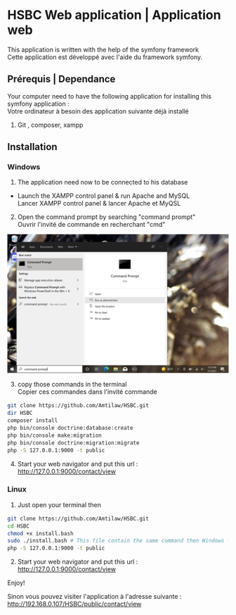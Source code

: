# HSBC Web application | Application web

This application is written with the help of the symfony framework \
Cette application est développé avec l'aide du framework symfony.
## Prérequis | Dependance
Your computer need to have the following application for installing this symfony application : \
Votre ordinateur à besoin des application suivante déjà installé
1) Git , composer, xampp

## Installation
### Windows

1) The application need now to be connected to his database
- Launch the XAMPP control panel & run Apache and MySQL \
 Lancer XAMPP control panel & lancer Apache et MyQSL

2) Open the command prompt by searching "command prompt" \
  Ouvrir l'invité de commande en recherchant "cmd"

![Alt text](resourceReadme/WindowsCmdOpen.jpeg?raw=true "CmdSearch")

3)  copy those commands in the terminal \
Copier ces commandes dans l'invité commande

```bash
git clone https://github.com/Amtilaw/HSBC.git
dir HSBC
composer install
php bin/console doctrine:database:create 
php bin/console make:migration 
php bin/console doctrine:migration:migrate 
php -S 127.0.0.1:9000 -t public
```

4) Start your web navigator and put this url : http://127.0.0.1:9000/contact/view

### Linux
1) Just open your terminal then
```bash
git clone https://github.com/Amtilaw/HSBC.git
cd HSBC
chmod +x install.bash
sudo ./install.bash # This file contain the same command then Windows --> look 3)
php -S 127.0.0.1:9000 -t public
```

2) Start your web navigator and put this url : http://127.0.0.1:9000/contact/view

Enjoy!

Sinon vous pouvez visiter l'application à l'adresse suivante : http://192.168.0.107/HSBC/public/contact/view
